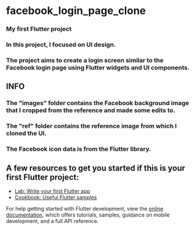 # facebook_login_page_clone
### My first Flutter project
### In this project, I focused on UI design.
### The project aims to create a login screen similar to the Facebook login page using Flutter widgets and UI components.
## INFO
### The "images" folder contains the Facebook background image that I cropped from the reference and made some edits to.
### The "ref" folder contains the reference image from which I cloned the UI.
### The Facebook icon data is from the Flutter library.



## A few resources to get you started if this is your first Flutter project:

- [Lab: Write your first Flutter app](https://docs.flutter.dev/get-started/codelab)
- [Cookbook: Useful Flutter samples](https://docs.flutter.dev/cookbook)

For help getting started with Flutter development, view the
[online documentation](https://docs.flutter.dev/), which offers tutorials,
samples, guidance on mobile development, and a full API reference.

